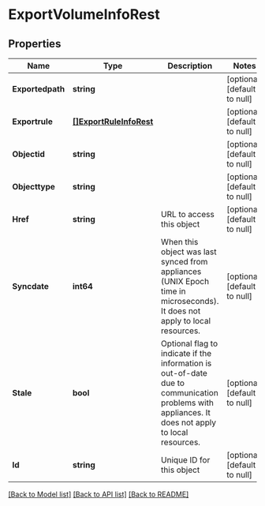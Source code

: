 # ExportVolumeInfoRest

## Properties
Name | Type | Description | Notes
------------ | ------------- | ------------- | -------------
**Exportedpath** | **string** |  | [optional] [default to null]
**Exportrule** | [**[]ExportRuleInfoRest**](ExportRuleInfoRest.md) |  | [optional] [default to null]
**Objectid** | **string** |  | [optional] [default to null]
**Objecttype** | **string** |  | [optional] [default to null]
**Href** | **string** | URL to access this object | [optional] [default to null]
**Syncdate** | **int64** | When this object was last synced from appliances (UNIX Epoch time in microseconds). It does not apply to local resources. | [optional] [default to null]
**Stale** | **bool** | Optional flag to indicate if the information is out-of-date due to communication problems with appliances. It does not apply to local resources. | [optional] [default to null]
**Id** | **string** | Unique ID for this object | [optional] [default to null]

[[Back to Model list]](../README.md#documentation-for-models) [[Back to API list]](../README.md#documentation-for-api-endpoints) [[Back to README]](../README.md)

